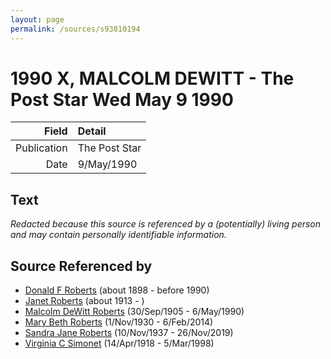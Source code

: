 ```yaml
---
layout: page
permalink: /sources/s93810194
---
```


# 1990 X, MALCOLM DEWITT - The Post Star Wed May 9 1990

Field | Detail
---:|:---
Publication | The Post Star
Date | 9/May/1990

## Text

_Redacted because this source is referenced by a (potentially) living person and may contain personally identifiable information._

## Source Referenced by

* [Donald F Roberts](../people/@38158777@-donald-f-roberts-b1898-d1990.md) (about 1898 - before 1990)
* [Janet Roberts](../people/@46105652@-janet-roberts-b1913-d.md) (about 1913 - )
* [Malcolm DeWitt Roberts](../people/@21721539@-malcolm-dewitt-roberts-b1905-9-30-d1990-5-6.md) (30/Sep/1905 - 6/May/1990)
* [Mary Beth Roberts](../people/@44331192@-mary-beth-roberts-b1930-11-1-d2014-2-6.md) (1/Nov/1930 - 6/Feb/2014)
* [Sandra Jane Roberts](../people/@40000604@-sandra-jane-roberts-b1937-11-10-d2019-11-26.md) (10/Nov/1937 - 26/Nov/2019)
* [Virginia C Simonet](../people/@33863084@-virginia-c-simonet-b1918-4-14-d1998-3-5.md) (14/Apr/1918 - 5/Mar/1998)
